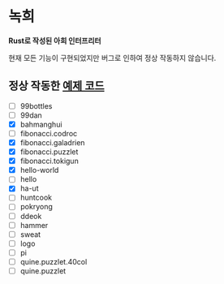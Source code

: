 # 녹희
**Rust로 작성된 아희 인터프리터**

현재 모든 기능이 구현되었지만 버그로 인하여 정상 작동하지 않습니다.

## 정상 작동한 [예제 코드](https://github.com/aheui/snippets)
- [ ] 99bottles
- [ ] 99dan
- [x] bahmanghui
- [ ] fibonacci.codroc
- [x] fibonacci.galadrien
- [x] fibonacci.puzzlet
- [x] fibonacci.tokigun
- [x] hello-world
- [ ] hello
- [x] ha-ut
- [ ] huntcook
- [ ] pokryong
- [ ] ddeok
- [ ] hammer
- [ ] sweat
- [ ] logo
- [ ] pi
- [ ] quine.puzzlet.40col
- [ ] quine.puzzlet
